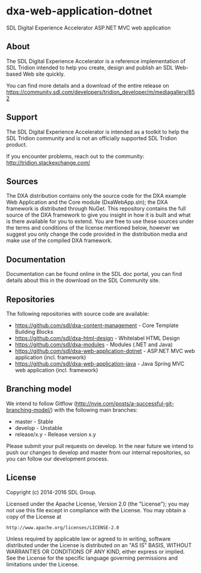 dxa-web-application-dotnet
===
SDL Digital Experience Accelerator ASP.NET MVC web application


About
-----
The SDL Digital Experience Accelerator is a reference implementation of SDL Tridion intended to help you create, design and publish an SDL Web-based Web site quickly.

You can find more details and a download of the entire release on https://community.sdl.com/developers/tridion_developer/m/mediagallery/852


Support
---------------
The SDL Digital Experience Accelerator is intended as a toolkit to help the SDL Tridion community and is not an officially supported SDL Tridion product.

If you encounter problems, reach out to the community: http://tridion.stackexchange.com/


Sources
-------

The DXA distribution contains only the source code for the DXA example Web Application and the Core module (DxaWebApp.sln); the DXA framework is distributed through NuGet.
This repository contains the full source of the DXA framework to give you insight in how it is built and what is there available for you to extend.
You are free to use these sources under the terms and conditions of the license mentioned below, however we suggest you only change the code provided in the distribution media and make use of the compiled DXA framework. 


Documentation
-------------

Documentation can be found online in the SDL doc portal, you can find details about this in the download on the SDL Community site.


Repositories
------------

The following repositories with source code are available:

 - https://github.com/sdl/dxa-content-management - Core Template Building Blocks
 - https://github.com/sdl/dxa-html-design - Whitelabel HTML Design
 - https://github.com/sdl/dxa-modules - Modules (.NET and Java)
 - https://github.com/sdl/dxa-web-application-dotnet - ASP.NET MVC web application (incl. framework)
 - https://github.com/sdl/dxa-web-application-java - Java Spring MVC web application (incl. framework)


Branching model
---------------

We intend to follow Gitflow (http://nvie.com/posts/a-successful-git-branching-model/) with the following main branches:

 - master - Stable 
 - develop - Unstable
 - release/x.y - Release version x.y

Please submit your pull requests on develop. In the near future we intend to push our changes to develop and master from our internal repositories, so you can follow our development process.


License
-------
Copyright (c) 2014-2016 SDL Group.

Licensed under the Apache License, Version 2.0 (the "License");
you may not use this file except in compliance with the License.
You may obtain a copy of the License at

	http://www.apache.org/licenses/LICENSE-2.0

Unless required by applicable law or agreed to in writing, software distributed under the License is distributed on an "AS IS" BASIS, WITHOUT WARRANTIES OR CONDITIONS OF ANY KIND, either express or implied.
See the License for the specific language governing permissions and limitations under the License.
